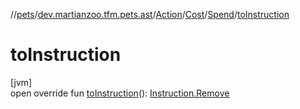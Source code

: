 //[pets](../../../../../index.md)/[dev.martianzoo.tfm.pets.ast](../../../index.md)/[Action](../../index.md)/[Cost](../index.md)/[Spend](index.md)/[toInstruction](to-instruction.md)

# toInstruction

[jvm]\
open override fun [toInstruction](to-instruction.md)(): [Instruction.Remove](../../../-instruction/-remove/index.md)
